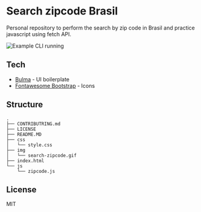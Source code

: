 # Search zipcode Brasil

Personal repository to perform the search by zip code in Brasil and practice javascript using fetch API.

![Example CLI running](img/search-zipcode.gif)


Tech
----

* [Bulma] - UI boilerplate
* [Fontawesome Bootstrap] - Icons

Structure
----

```
.
├── CONTRIBUTRING.md
├── LICENSE
├── README.MD
├── css
│   └── style.css
├── img
│   └── search-zipcode.gif
├── index.html
└── js
    └── zipcode.js
```


License
----

MIT


[TraversyMedia]: <http://www.traversymedia.com/>
[Fontawesome Bootstrap]: <https://maxcdn.bootstrapcdn.com/font-awesome/4.7.0/css/font-awesome.min.css>
[Bulma]: <https://cdnjs.cloudflare.com/ajax/libs/bulma/0.6.0/css/bulma.css>